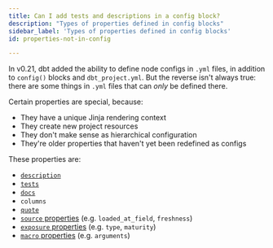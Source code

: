 ```yaml
---
title: Can I add tests and descriptions in a config block?
description: "Types of properties defined in config blocks"
sidebar_label: 'Types of properties defined in config blocks'
id: properties-not-in-config

---
```


In v0.21, dbt added the ability to define node configs in `.yml` files, in addition to `config()` blocks and `dbt_project.yml`. But the reverse isn't always true: there are some things in `.yml` files that can _only_ be defined there.

Certain properties are special, because:
- They have a unique Jinja rendering context
- They create new project resources
- They don't make sense as hierarchical configuration
- They're older properties that haven't yet been redefined as configs

These properties are:
- [`description`](resource-properties/description)
- [`tests`](resource-properties/tests)
- [`docs`](resource-properties/docs)
- `columns`
- [`quote`](resource-properties/quote)
- [`source` properties](source-properties) (e.g. `loaded_at_field`, `freshness`)
- [`exposure` properties](exposure-properties) (e.g. `type`, `maturity`)
- [`macro` properties](macro-properties) (e.g. `arguments`)
